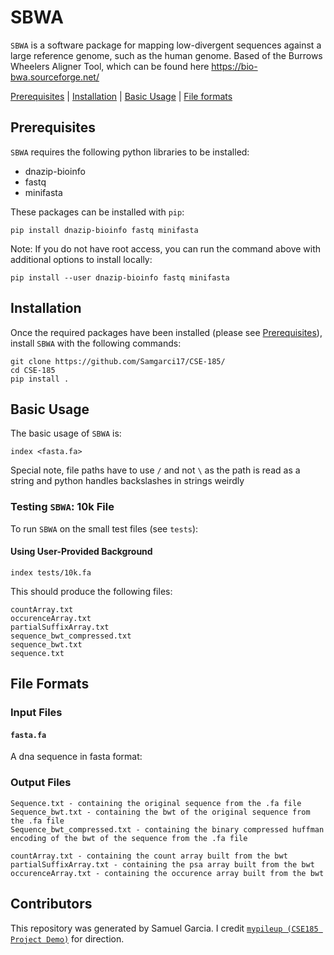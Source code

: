 # SBWA
`SBWA` is a software package for mapping low-divergent sequences against a large reference genome, such as the human genome. Based of the Burrows Wheelers Aligner Tool, which can be found here https://bio-bwa.sourceforge.net/

[Prerequisites](#prerequisites) | [Installation](#install) | [Basic Usage](#usage) |  [File formats](#formats)

<a name="prerequisites"></a>
## Prerequisites
`SBWA` requires the following python libraries to be installed:
- dnazip-bioinfo
- fastq
- minifasta

These packages can be installed with `pip`:
```
pip install dnazip-bioinfo fastq minifasta
```
Note: If you do not have root access, you can run the command above with additional options to install locally:
```
pip install --user dnazip-bioinfo fastq minifasta
```

<a name="install"></a>
## Installation
Once the required packages have been installed (please see [Prerequisites](#prerequisites)), install `SBWA` with the following commands:
```
git clone https://github.com/Samgarci17/CSE-185/
cd CSE-185
pip install .
```

<a name="usage"></a>
## Basic Usage 
The basic usage of `SBWA` is:
```
index <fasta.fa> 
```
Special note, file paths have to use `/` and not `\` as the path is read as a string and python handles backslashes in strings weirdly

### Testing `SBWA`: 10k File
To run `SBWA` on the small test files (see `tests`):
#### Using User-Provided Background
```
index tests/10k.fa
```
This should produce the following files:
```
countArray.txt 
occurenceArray.txt
partialSuffixArray.txt 
sequence_bwt_compressed.txt 
sequence_bwt.txt 
sequence.txt
```

<a name="formats"></a>
## File Formats
### Input Files
#### `fasta.fa` 
A dna sequence in fasta format:

### Output Files
```
Sequence.txt - containing the original sequence from the .fa file
Sequence_bwt.txt - containing the bwt of the original sequence from the .fa file
Sequence_bwt_compressed.txt - containing the binary compressed huffman encoding of the bwt of the sequence from the .fa file

countArray.txt - containing the count array built from the bwt 
partialSuffixArray.txt - containing the psa array built from the bwt 
occurenceArray.txt - containing the occurence array built from the bwt 
```

<a name="contributors"></a>
## Contributors 
This repository was generated by Samuel Garcia. I credit [`mypileup (CSE185 Project Demo)`](https://github.com/gymreklab/cse185-demo-project) for direction.
